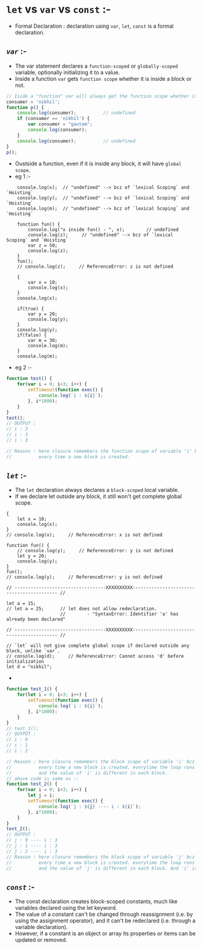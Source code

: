 # `let`  vs  `var`  vs  `const`  :-
- Formal Declaration : declaration using `var`, `let`, `const` is a formal declaration.

## ***`var`*** :- 
- The var statement declares a `function-scoped` or `globally-scoped` variable, optionally initializing it to a value.
- Inside a function `var` gets `function scope` whether it is inside a block or not.
```js
// Iside a "function" var will always get the function scope whether it is inside a block or not.
consumer = 'nikhil';
function p() {
    console.log(consumer);          // undefined
    if (consumer == 'nikhil') {
        var consumer = "gautam";
        console.log(consumer);      
    }
    console.log(consumer);          // undefined
}
p();
```
- Oustside a function, even if it is inside any block, it will have `global scope`.
- eg 1 :-
```JS
    console.log(x);  // "undefined" --> bcz of `lexical Scoping` and `Hoisting`
    console.log(y);  // "undefined" --> bcz of `lexical Scoping` and `Hoisting`
    console.log(m);  // "undefined" --> bcz of `lexical Scoping` and `Hoisting`

    function fun() {
        console.log("x inside fun() - ", x);        // undefined
        console.log(z);     // "undefined" --> bcz of `lexical Scoping` and `Hoisting`
        var z = 50;
        console.log(z);
    }
    fun();
    // console.log(z);     // ReferenceError: z is not defined

    {
        var x = 10;
        console.log(x);
    }
    console.log(x);

    if(true) {
        var y = 20;
        console.log(y);
    }
    console.log(y);
    if(false) {
        var m = 30;
        console.log(m);
    }
    console.log(m);
```
- eg 2 :-
```js
function test() {
    for(var i = 0; i<3; i++) {
        setTimeout(function exec() {
            console.log(`i : ${i}`);
        }, i*1000);
    }
}
test();
// OUTPUT :
// i : 3
// i : 3
// i : 3

// Reason : here closure remembers the function scope of variable 'i' bcz of 'var'. 
//          every time a new block is created.
```

## ***`let`*** :- 
- The `let` declaration always declares a `block-scoped` local variable.
- If we declare let outside any block, it still won't get complete global scope.
```JS
{
    let x = 10;
    console.log(x);
}
// console.log(x);     // ReferenceError: x is not defined

function fun() {
    // console.log(y);     // ReferenceError: y is not defined
    let y = 20;
    console.log(y);
}
fun();
// console.log(y);     // ReferenceError: y is not defined

// ----------------------------------XXXXXXXXXX------------------------------------------ //

let a = 15;
// let a = 25;      // let does not allow redeclaration. 
                    //        - "SyntaxError: Identifier 'a' has already been declared"

// ----------------------------------XXXXXXXXXX------------------------------------------ //

// `let` will not give complete global scope if declared outside any block, unlike `var`.
// console.log(d);     // ReferenceError: Cannot access 'd' before initialization
let d = "nikhil";
```
- 
```js
function test_1() {
    for(let i = 0; i<3; i++) {
        setTimeout(function exec() {
            console.log(`i : ${i}`);
        }, i*1000);
    }
}
// test_1();
// OUTPUT :
// i : 0
// i : 1
// i : 2

// Reason : here closure remembers the block scope of variable 'i' bcz of 'let'. 
//          every time a new block is created. everytime the loop runs a new block is created
//          and the value of 'i' is different in each block.
// above code is same as :-
function test_2() {
    for(var i = 0; i<3; i++) {
        let j = i;
        setTimeout(function exec() {
            console.log(`j : ${j} ---- i : ${i}`);
        }, i*1000);
    }
}
test_2();
// OUTPUT :
// j : 0 ---- i : 3
// j : 1 ---- i : 3
// j : 2 ---- i : 3
// Reason : here closure remembers the block scope of variable 'j' bcz of 'let'. 
//          every time a new block is created. everytime the loop runs a new block is created
//          and the value of 'j' is different in each block. And 'i' is function scope.
```

## ***`const`*** :-
- The const declaration creates block-scoped constants, much like variables declared using the let keyword. 
- The value of a constant can't be changed through reassignment (i.e. by using the assignment operator), and it can't be redeclared (i.e. through a variable declaration). 
- However, if a constant is an object or array its properties or items can be updated or removed.
